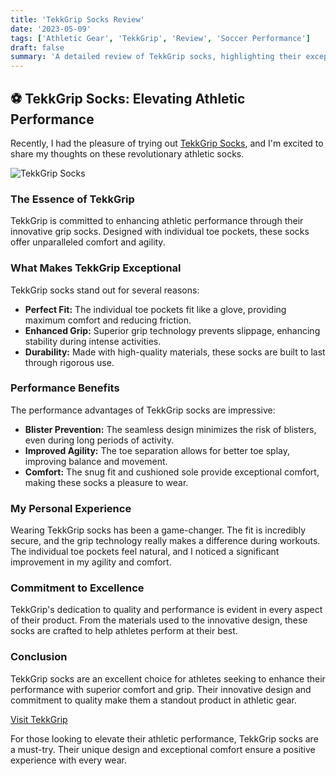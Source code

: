 ```yaml
---
title: 'TekkGrip Socks Review'
date: '2023-05-09'
tags: ['Athletic Gear', 'TekkGrip', 'Review', 'Soccer Performance']
draft: false
summary: 'A detailed review of TekkGrip socks, highlighting their exceptional fit, comfort, and performance benefits for athletes.'
---
```


## ⚽ TekkGrip Socks: Elevating Athletic Performance

Recently, I had the pleasure of trying out [TekkGrip Socks](https://tekkgrip.com/), and I'm excited to share my thoughts on these revolutionary athletic socks.

![TekkGrip Socks](https://tekkgrip.com/images/socks.jpg)

### The Essence of TekkGrip

TekkGrip is committed to enhancing athletic performance through their innovative grip socks. Designed with individual toe pockets, these socks offer unparalleled comfort and agility.

### What Makes TekkGrip Exceptional

TekkGrip socks stand out for several reasons:

- **Perfect Fit:** The individual toe pockets fit like a glove, providing maximum comfort and reducing friction.
- **Enhanced Grip:** Superior grip technology prevents slippage, enhancing stability during intense activities.
- **Durability:** Made with high-quality materials, these socks are built to last through rigorous use.

### Performance Benefits

The performance advantages of TekkGrip socks are impressive:

- **Blister Prevention:** The seamless design minimizes the risk of blisters, even during long periods of activity.
- **Improved Agility:** The toe separation allows for better toe splay, improving balance and movement.
- **Comfort:** The snug fit and cushioned sole provide exceptional comfort, making these socks a pleasure to wear.

### My Personal Experience

Wearing TekkGrip socks has been a game-changer. The fit is incredibly secure, and the grip technology really makes a difference during workouts. The individual toe pockets feel natural, and I noticed a significant improvement in my agility and comfort.

### Commitment to Excellence

TekkGrip's dedication to quality and performance is evident in every aspect of their product. From the materials used to the innovative design, these socks are crafted to help athletes perform at their best.

### Conclusion

TekkGrip socks are an excellent choice for athletes seeking to enhance their performance with superior comfort and grip. Their innovative design and commitment to quality make them a standout product in athletic gear.

[Visit TekkGrip](https://tekkgrip.com/)

For those looking to elevate their athletic performance, TekkGrip socks are a must-try. Their unique design and exceptional comfort ensure a positive experience with every wear.